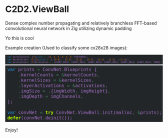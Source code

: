 # C2D2.ViewBall
Dense complex number propagating and relatively branchless FFT-based convolutional neural network in Zig utilizing dynamic padding

Yo this is cool

Example creation (Used to classify some cx28x28 images):

![Creation Example](images/SampleUsage.png)
![Init Example](images/SampleInit.png)

Enjoy!

